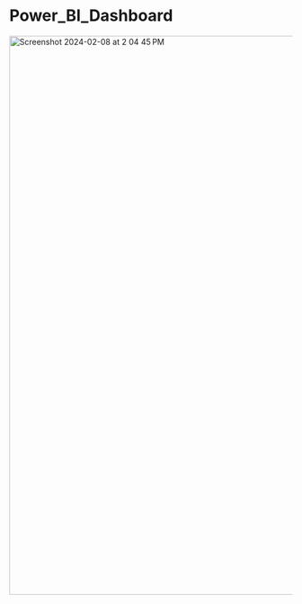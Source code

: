 # Power_BI_Dashboard
<img width="992" alt="Screenshot 2024-02-08 at 2 04 45 PM" src="https://github.com/Aditya0908/Power_BI_Dashboard/assets/76906057/839cdc69-59b0-47a2-8ccf-c1094de3628b">
